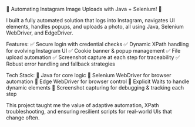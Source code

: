 🚀 Automating Instagram Image Uploads with Java + Selenium! 📸

I built a fully automated solution that logs into Instagram, navigates UI elements, handles popups, and uploads a photo, all using Java, Selenium WebDriver, and EdgeDriver.

Features:
✅ Secure login with credential checks
✅ Dynamic XPath handling for evolving Instagram UI
✅ Cookie banner & popup management
✅ File upload automation
✅ Screenshot capture at each step for traceability
✅ Robust error handling and fallback strategies

Tech Stack:
🔹 Java for core logic
🔹 Selenium WebDriver for browser automation
🔹 Edge WebDriver for browser control
🔹 Explicit Waits to handle dynamic elements
🔹 Screenshot capturing for debugging & tracking each step

This project taught me the value of adaptive automation, XPath troubleshooting, and ensuring resilient scripts for real-world UIs that change often.
